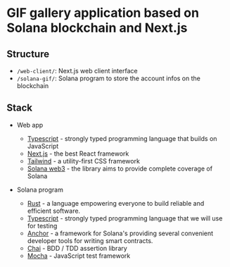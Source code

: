 # GIF gallery application based on Solana blockchain and Next.js

## Structure

- `/web-client/`: Next.js web client interface
- `/solana-gif/`: Solana program to store the account infos on the blockchain

## Stack

- Web app

  - [Typescript](https://www.typescriptlang.org/) - strongly typed programming language that builds on JavaScript
  - [Next.js](https://nextjs.org/) - the best React framework
  - [Tailwind](https://tailwindcss.com/) - a utility-first CSS framework
  - [Solana web3](https://docs.solana.com/developing/clients/javascript-api) - the library aims to provide complete coverage of Solana

- Solana program

  - [Rust](https://www.rust-lang.org/) - a language empowering everyone to build reliable and efficient software.
  - [Typescript](https://www.typescriptlang.org/) - strongly typed programming language that we will use for testing
  - [Anchor](https://github.com/project-serum/anchor) - a framework for Solana's providing several convenient developer tools for writing smart contracts.
  - [Chai](https://www.chaijs.com/) - BDD / TDD assertion library
  - [Mocha](https://mochajs.org/) - JavaScript test framework
